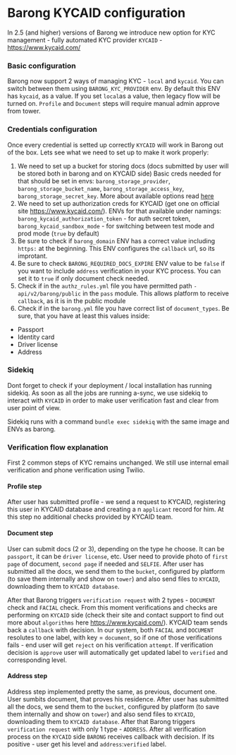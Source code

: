 # Barong KYCAID configuration
In 2.5 (and higher) versions of Barong we introduce new option for KYC management - fully automated KYC provider `KYCAID` - https://www.kycaid.com/

### Basic configuration
Barong now support 2 ways of managing KYC - `local` and `kycaid`. You can switch between them using `BARONG_KYC_PROVIDER` env. By default this ENV has `kycaid`, as a value. If you set `local`as a value, then legacy flow will be turned on. `Profile` and `Document` steps will require manual admin approve from tower.

### Credentials configuration
Once every credential is setted up correctly `KYCAID` will work in Barong out of the box. Lets see what we need to set up to make it work properly:

1) We need to set up a bucket for storing docs (docs submitted by user will be stored both in barong and on KYCAID side)
Basic creds needed for that should be set in envs: `barong_storage_provider`, `barong_storage_bucket_name`, `barong_storage_access_key`, `barong_storage_secret_key`. 
More about available options read [here]( https://github.com/openware/barong/blob/master/docs/configuration.md#storage-configuration)
2) We need to set up authorization creds for KYCAID (get one on official site https://www.kycaid.com/). ENVs for that available under namings: 
`barong_kycaid_authorization_token` - for auth secret token, 
`barong_kycaid_sandbox_mode` - for switching between test mode and prod mode (`true` by default)
3) Be sure to check if `barong_domain` ENV has a correct value including `https:` at the beginning. This ENV configures the `callback` url, so its improtant.
4) Be sure to check `BARONG_REQUIRED_DOCS_EXPIRE` ENV value to be `false` if you want to include `address` verification in your KYC process. You can set it to `true` if only document check needed.
5) Check if in the `authz_rules.yml` file you have permitted path `- api/v2/barong/public` in the `pass` module. This allows platform to receive `callback`, as it is in the public module
6) Check if in the `barong.yml` file you have correct list of `document_types`. Be sure, that you have at least this values inside:
  - Passport
  - Identity card
  - Driver license
  - Address

### Sidekiq
Dont forget to check if your deployment / local installation has running sidekiq. As soon as all the jobs are running a-sync, we use sidekiq to interact with `KYCAID` in order to make user verification fast and clear from user point of view.

Sidekiq runs with a command `bundle exec sidekiq` with the same image and ENVs as barong.

### Verification flow explanation
First 2 common steps of KYC remains unchanged. We still use internal email verification and phone verification using Twilio.
#### Profile step
After user has submitted profile - we send a request to KYCAID, registering this user in KYCAID database and creating a n `applicant` record for him. At this step no additional checks provided by KYCAID team.

#### Document step
User can submit docs (2 or 3), depending on the type he choose. It can be `passport`, it can be `driver license`, etc.
User need to provide photo of `first page` of document, `second page` if needed and `SELFIE`.
After user has submitted all the docs, we send them to the `bucket`, configured by platform (to save them internally and show on `tower`) and also send files to `KYCAID`, downloading them to `KYCAID database`. 

After that Barong triggers `verification request` with 2 types - `DOCUMENT` check and `FACIAL` check. From this moment verifications and checks are performing on `KYCAID` side (check their site and contact support to find out more about `algorithms` here https://www.kycaid.com/). KYCAID team sends back a `callback` with decision.
In our system, both `FACIAL` and `DOCUMENT` resolutes to one label, with key = `document`, so if one of those verifications fails - end user will get `reject` on his verification `attempt`.
If verification decision is `approve` user will automatically get updated label to `verified` and corresponding level.

#### Address step
Address step implemented pretty the same, as previous, document one. User sumbits document, that proves his residence.
After user has submitted all the docs, we send them to the `bucket`, configured by platform (to save them internally and show on `tower`) and also send files to `KYCAID`, downloading them to `KYCAID database`. 
After that Barong triggers `verification request` with only 1 type - `ADDRESS`. After all verification process on the `KYCAID` side `BARONG` receives callback with decision. If its positive - user get his level and `address`:`verified` label.
